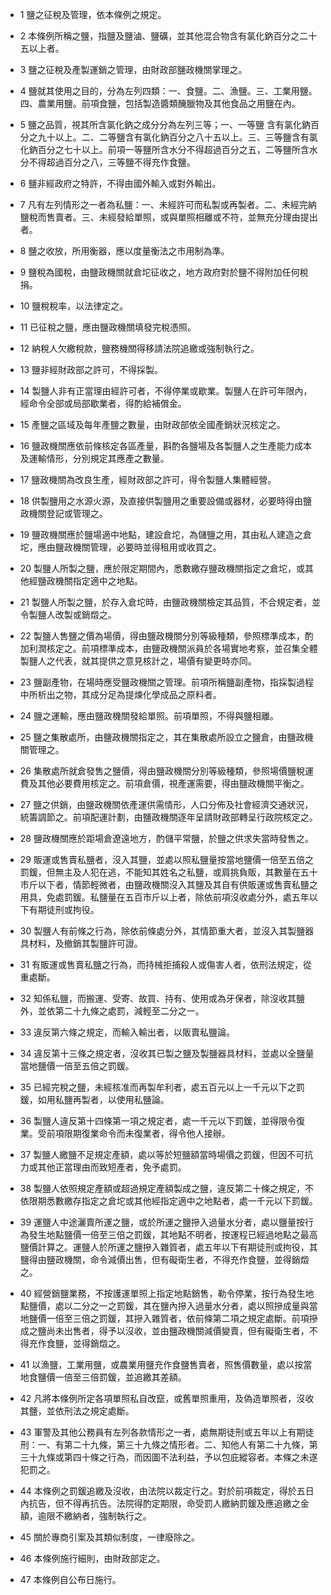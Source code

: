 * 1 鹽之征稅及管理，依本條例之規定。

* 2 本條例所稱之鹽，指鹽及鹽滷、鹽礦，並其他混合物含有氯化鈉百分之二十五以上者。

* 3 鹽之征稅及產製運銷之管理，由財政部鹽政機關掌理之。

* 4 鹽就其使用之目的，分為左列四類：一、食鹽。二、漁鹽。三、工業用鹽。四、農業用鹽。前項食鹽，包括製造醬類醃臘物及其他食品之用鹽在內。

* 5 鹽之品質，視其所含氯化鈉之成分分為左列三等；一、一等鹽 含有氯化鈉百分之九十以上。二、二等鹽含有氯化鈉百分之八十五以上。三、三等鹽含有氯化鈉百分之七十以上。前項一等鹽所含水分不得超過百分之五，二等鹽所含水分不得超過百分之八，三等鹽不得充作食鹽。

* 6 鹽非經政府之特許，不得由國外輸入或對外輸出。

* 7 凡有左列情形之一者為私鹽：一、未經許可而私製或再製者。二、未經完納鹽稅而售賣者。三、未經發給單照，或與單照相離或不符，並無充分理由提出者。

* 8 鹽之收放，所用衡器，應以度量衡法之市用制為準。

* 9 鹽稅為國稅，由鹽政機關就倉坨征收之，地方政府對於鹽不得附加任何稅捐。

* 10 鹽稅稅率，以法律定之。

* 11 已征稅之鹽，應由鹽政機關填發完稅憑照。

* 12 納稅人欠繳稅款，鹽務機關得移請法院追繳或強制執行之。

* 13 鹽非經財政部之許可，不得採製。

* 14 製鹽人非有正當理由經許可者，不得停業或歇業。製鹽人在許可年限內，經命令全部或局部歇業者，得酌給補償金。

* 15 產鹽之區域及每年產鹽之數量，由財政部依全國產銷狀況核定之。

* 16 鹽政機關應依前條核定各區產量，斟酌各鹽場及各製鹽人之生產能力成本及運輸情形，分別規定其應產之數量。

* 17 鹽政機關為改良生產，經財政部之許可，得令製鹽人集體經營。

* 18 供製鹽用之水源火源，及直接供製鹽用之重要設備或器材，必要時得由鹽政機關登記或管理之。

* 19 鹽政機關應於鹽場適中地點，建設倉坨，為儲鹽之用，其由私人建造之倉坨，應由鹽政機關管理，必要時並得租用或收買之。

* 20 製鹽人所製之鹽，應於限定期間內，悉數繳存鹽政機關指定之倉坨，或其他經鹽政機關指定適中之地點。

* 21 製鹽人所製之鹽，於存入倉坨時，由鹽政機關檢定其品質，不合規定者，並令製鹽人改製或銷燬之。

* 22 製鹽人售鹽之價為場價，得由鹽政機關分別等級種類，參照標準成本，酌加利潤核定之。前項標準成本，由鹽政機關派員於各場實地考察，並召集全體製鹽人之代表，就其提供之意見核計之，場價有變更時亦同。

* 23 鹽副產物，在場時應受鹽政機關之管理。前項所稱鹽副產物，指採製過程中所析出之物，其成分足為提煉化學成品之原料者。

* 24 鹽之運輸，應由鹽政機關發給單照。前項單照，不得與鹽相離。

* 25 鹽之集散處所，由鹽政機關指定之，其在集散處所設立之鹽倉，由鹽政機關管理之。

* 26 集散處所就倉發售之鹽價，得由鹽政機關分別等級種類，參照場價鹽稅運費及其他必要費用核定之。前項倉價，視產運需要，得由鹽政機關平衡之。

* 27 鹽之供銷，由鹽政機關依產運供需情形，人口分佈及社會經濟交通狀況，統籌調節之。前項配運計劃，由鹽政機關逐年呈請財政部轉呈行政院核定之。

* 28 鹽政機關應於距場倉遼遠地方，酌儲平常鹽，於鹽之供求失當時發售之。

* 29 販運或售賣私鹽者，沒入其鹽，並處以照私鹽量按當地鹽價一倍至五倍之罰鍰，但無主及人犯在逃，不能知其姓名之私鹽，或肩挑負販，其數量在五十市斤以下者，情節輕微者，由鹽政機關沒入其鹽及其自有供販運或售賣私鹽之用具，免處罰鍰。私鹽量在五百市斤以上者，除依前項沒收處分外，處五年以下有期徒刑或拘役。

* 30 製鹽人有前條之行為，除依前條處分外，其情節重大者，並沒入其製鹽器具材料，及撤銷其製鹽許可證。

* 31 有販運或售賣私鹽之行為，而持械拒捕殺人或傷害人者，依刑法規定，從重處斷。

* 32 知係私鹽，而搬運、受寄、故買、持有、使用或為牙保者，除沒收其鹽外，並依第二十九條之處罰，減輕至二分之一。

* 33 違反第六條之規定，而輸入輸出者，以販賣私鹽論。

* 34 違反第十三條之規定者，沒收其已製之鹽及製鹽器具材料，並處以全鹽量當地鹽價一倍至五倍之罰鍰。

* 35 已經完稅之鹽，未經核准而再製牟利者，處五百元以上一千元以下之罰鍰，如用私鹽再製者，以使用私鹽論。

* 36 製鹽人違反第十四條第一項之規定者，處一千元以下罰鍰，並得限令復業。受前項限期復業命令而未復業者，得令他人接辦。

* 37 製鹽人繳鹽不足規定產額，處以等於短鹽額當時場價之罰鍰，但因不可抗力或其他正當理由而致短產者，免予處罰。

* 38 製鹽人依照規定產額或超過規定產額製成之鹽，違反第二十條之規定，不依限期悉數繳存指定之倉坨或其他經指定適中之地點者，處一千元以下罰鍰。

* 39 運鹽人中途灑賣所運之鹽，或於所運之鹽摻入過量水分者，處以鹽量按行為發生地點鹽價一倍至三倍之罰鍰，其地點不明者，按運程已經過地點之最高鹽價計算之。運鹽人於所運之鹽摻入雜質者，處五年以下有期徒刑或拘役，其鹽得由鹽政機關，命令減價出售，但有礙衛生者，不得充作食鹽，並得銷燬之。

* 40 經營銷鹽業務，不按護運單照上指定地點銷售，勒令停業，按行為發生地點鹽價，處以二分之一之罰鍰，其在鹽內摻入過量水分者，處以照摻成量與當地鹽價一倍至三倍之罰鍰，其摻入雜質者，依前條第二項之規定處斷。前項摻成之鹽尚未出售者，得予以沒收，並由鹽政機關減價變賣，但有礙衛生者，不得充作食鹽，並得銷燬之。

* 41 以漁鹽，工業用鹽，或農業用鹽充作食鹽售賣者，照售價數量，處以按當地食鹽價一倍至三倍罰鍰，並追繳其差額。

* 42 凡將本條例所定各項單照私自改竄，或舊單照重用，及偽造單照者，沒收其鹽，並依刑法之規定處斷。

* 43 軍警及其他公務員有左列各款情形之一者，處無期徒刑或五年以上有期徒刑：一、有第二十九條，第三十九條之情形者。二、知他人有第二十九條，第三十九條或第四十條之行為，而因圖不法利益，予以包庇縱容者。本條之未遂犯罰之。

* 44 本條例之罰鍰追繳及沒收，由法院以裁定行之。對於前項裁定，得於五日內抗告，但不得再抗告。法院得酌定期限，命受罰人繳納罰鍰及應追繳之金額，逾限不繳納者，強制執行之。

* 45 關於專商引案及其類似制度，一律廢除之。

* 46 本條例施行細則，由財政部定之。

* 47 本條例自公布日施行。

